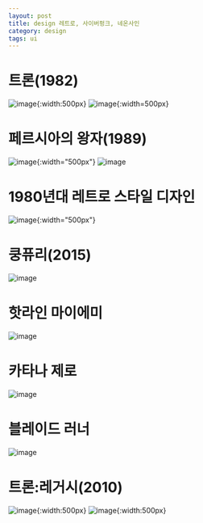 ```yaml
---
layout: post
title: design 레트로, 사이버펑크, 네온사인
category: design
tags: ui
---
```


# 트론(1982)
![image](https://github.com/gunug/gunug.github.io/assets/52345276/fd203b03-5f16-44af-917e-fcbedebda46a){:width:500px}
![image](https://github.com/gunug/gunug.github.io/assets/52345276/e5c82b0e-802d-42aa-b788-c38be31e22ce){:width=500px}

# 페르시아의 왕자(1989)
![image](https://github.com/gunug/gunug.github.io/assets/52345276/04cafa5b-7d09-471e-9a98-b8eb7b1d6500){:width="500px"}
![image](https://github.com/gunug/gunug.github.io/assets/52345276/859c98ff-de7f-4b23-ac7b-761e76a536f5)

# 1980년대 레트로 스타일 디자인
![image](https://github.com/gunug/gunug.github.io/assets/52345276/7ef094fc-f47a-4443-8962-d18298945791){:width="500px"}

# 쿵퓨리(2015)
![image](https://github.com/gunug/gunug.github.io/assets/52345276/14c8ed53-900f-4e9f-8a47-249ecf5185c0)


# 핫라인 마이에미
![image](https://github.com/gunug/gunug.github.io/assets/52345276/4db5fb05-0390-4306-8b83-4e73e5f852f4)

# 카타나 제로
![image](https://github.com/gunug/gunug.github.io/assets/52345276/fee2f472-566e-4260-8488-dc9ab74f0e13)

# 블레이드 러너
![image](https://github.com/gunug/gunug.github.io/assets/52345276/48970422-8eb0-46b4-bb80-e6fa84f8d79b)

# 트론:레거시(2010)
![image](https://github.com/gunug/gunug.github.io/assets/52345276/ccc17f29-8307-472a-ad97-2190b2133110){:width:500px}
![image](https://github.com/gunug/gunug.github.io/assets/52345276/31ed547a-2cd9-4f44-a670-7f2460a3d880){:width:500px}
